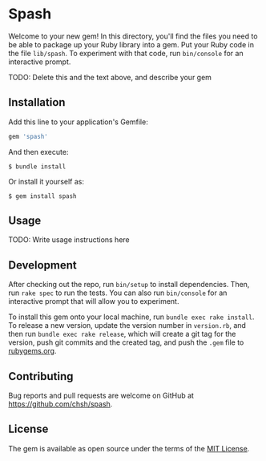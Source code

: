 # Spash

Welcome to your new gem! In this directory, you'll find the files you need to be able to package up your Ruby library into a gem. Put your Ruby code in the file `lib/spash`. To experiment with that code, run `bin/console` for an interactive prompt.

TODO: Delete this and the text above, and describe your gem

## Installation

Add this line to your application's Gemfile:

```ruby
gem 'spash'
```

And then execute:

    $ bundle install

Or install it yourself as:

    $ gem install spash

## Usage

TODO: Write usage instructions here

## Development

After checking out the repo, run `bin/setup` to install dependencies. Then, run `rake spec` to run the tests. You can also run `bin/console` for an interactive prompt that will allow you to experiment.

To install this gem onto your local machine, run `bundle exec rake install`. To release a new version, update the version number in `version.rb`, and then run `bundle exec rake release`, which will create a git tag for the version, push git commits and the created tag, and push the `.gem` file to [rubygems.org](https://rubygems.org).

## Contributing

Bug reports and pull requests are welcome on GitHub at https://github.com/chsh/spash.

## License

The gem is available as open source under the terms of the [MIT License](https://opensource.org/licenses/MIT).
